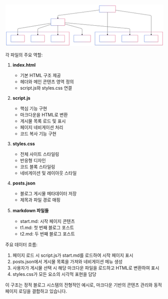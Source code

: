 


![파일 관계](static/picture/blog_dev_diagram.svg)

각 파일의 주요 역할:

1. **index.html**
   - 기본 HTML 구조 제공
   - 헤더와 메인 콘텐츠 영역 정의
   - script.js와 styles.css 연결

2. **script.js**
   - 핵심 기능 구현
   - 마크다운을 HTML로 변환
   - 게시물 목록 로드 및 표시
   - 페이지 네비게이션 처리
   - 코드 복사 기능 구현

3. **styles.css**
   - 전체 사이트 스타일링
   - 반응형 디자인
   - 코드 블록 스타일링
   - 네비게이션 및 레이아웃 스타일

4. **posts.json**
   - 블로그 게시물 메타데이터 저장
   - 제목과 파일 경로 매핑

5. **markdown 파일들**
   - start.md: 시작 페이지 콘텐츠
   - t1.md: 첫 번째 블로그 포스트
   - t2.md: 두 번째 블로그 포스트

주요 데이터 흐름:
1. 페이지 로드 시 script.js가 start.md를 로드하여 시작 페이지 표시
2. posts.json에서 게시물 목록을 가져와 네비게이션 메뉴 생성
3. 사용자가 게시물 선택 시 해당 마크다운 파일을 로드하고 HTML로 변환하여 표시
4. styles.css가 모든 요소의 시각적 표현을 담당

이 구조는 정적 블로그 시스템의 전형적인 예시로, 마크다운 기반의 콘텐츠 관리와 동적 페이지 로딩을 결합하고 있습니다.
